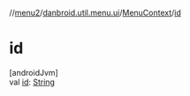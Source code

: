 //[menu2](../../../index.md)/[danbroid.util.menu.ui](../index.md)/[MenuContext](index.md)/[id](id.md)

# id

[androidJvm]\
val [id](id.md): [String](https://kotlinlang.org/api/latest/jvm/stdlib/kotlin/-string/index.html)

